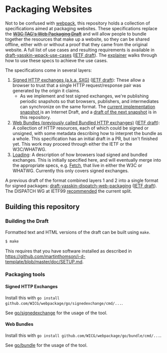 # Packaging Websites

Not to be confused with [webpack](https://webpack.js.org/), this repository
holds a collection of specifications aimed at packaging websites. These
specifications replace the ~~[W3C TAG's Web Packaging
Draft](https://w3ctag.github.io/packaging-on-the-web/)~~ and will allow people
to bundle together the resources that make up a website, so they can be shared
offline, either with or without a proof that they came from the original
website. A full list of use cases and resulting requirements is available in
[draft-yasskin-wpack-use-cases](https://wicg.github.io/webpackage/draft-yasskin-wpack-use-cases.html)
([IETF
draft](https://tools.ietf.org/html/draft-yasskin-wpack-use-cases)).
The [explainer](explainer.md) walks through how to use these specs to
achieve the use cases.

The specifications come in several layers:

1. [Signed HTTP exchanges (a.k.a. SXG)](https://wicg.github.io/webpackage/draft-yasskin-http-origin-signed-responses.html)
   ([IETF draft](https://tools.ietf.org/html/draft-yasskin-http-origin-signed-responses)):
   These allow a browser to trust that a single HTTP request/response pair was
   generated by the origin it claims.
   * As we implement and test signed exchanges, we're publishing periodic
     snapshots so that browsers, publishers, and intermediates can synchronize
     on the same format. The [current implementation snapshot
     ](https://tools.ietf.org/html/draft-yasskin-httpbis-origin-signed-exchanges-impl)
     is an Internet Draft, and a [draft of the next
     snapshot](https://wicg.github.io/webpackage/draft-yasskin-httpbis-origin-signed-exchanges-impl.html)
     is in this repository.
1. [Web Bundles (previously called Bundled HTTP exchanges)](https://wicg.github.io/webpackage/draft-yasskin-wpack-bundled-exchanges.html)
   ([IETF draft](https://tools.ietf.org/html/draft-yasskin-wpack-bundled-exchanges)):
   A collection of HTTP resources, each of which could be signed or unsigned, with
   some metadata describing how to interpret the bundle as a whole. This
   specification has an initial draft in a PR, but isn't finished yet. This work
   may proceed through either the IETF or the W3C/WHATWG.
1. [Loading](https://wicg.github.io/webpackage/loading.html): A description of
   how browsers load signed and bundled exchanges. This is initially specified
   here, and will eventually merge into the appropriate specs, e.g.
   [Fetch](https://fetch.spec.whatwg.org/), that live in either the W3C or
   WHATWG. Currently this only covers signed exchanges.

A previous draft of the format combined layers 1 and 2 into a single format for
signed packages:
[draft-yasskin-dispatch-web-packaging](https://wicg.github.io/webpackage/draft-yasskin-dispatch-web-packaging.html)
([IETF draft](https://tools.ietf.org/html/draft-yasskin-dispatch-web-packaging)).
The DISPATCH WG at IETF99
[recommended](https://datatracker.ietf.org/doc/minutes-99-dispatch/) the current
split.

## Building this repository

### Building the Draft

Formatted text and HTML versions of the draft can be built using `make`.

```sh
$ make
```

This requires that you have software installed as described in
https://github.com/martinthomson/i-d-template/blob/master/doc/SETUP.md.

### Packaging tools

#### Signed HTTP Exchanges

Install this with `go install github.com/WICG/webpackage/go/signedexchange/cmd/...`.

See [go/signedexchange](go/signedexchange) for the usage of the tool.

#### Web Bundles

Install this with `go install github.com/WICG/webpackage/go/bundle/cmd/...`.

See [go/bundle](go/bundle) for the usage of the tool.

